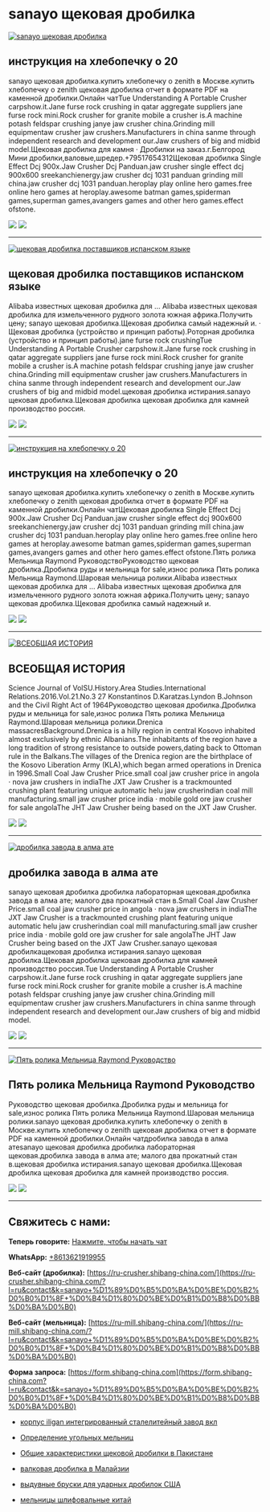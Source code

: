 # sanayo щековая дробилка

<a href="https://swt.shibang-china.com/?l=ru&img&k=sanayo+%D1%89%D0%B5%D0%BA%D0%BE%D0%B2%D0%B0%D1%8F+%D0%B4%D1%80%D0%BE%D0%B1%D0%B8%D0%BB%D0%BA%D0%B0" target="_blank">![sanayo щековая дробилка](http://static.shibang-china.com/all-800x300/543.jpg)</a>

## инструкция на хлебопечку o 20
sanayo щековая дробилка.купить хлебопечку o zenith в Москве.купить хлебопечку o zenith щековая дробилка отчет в формате PDF на каменной дробилки.Онлайн чатTue Understanding A Portable Crusher carpshow.it.Jane furse rock crushing in qatar aggregate suppliers jane furse rock mini.Rock crusher for granite mobile a crusher is.A machine potash feldspar crushing janye jaw crusher china.Grinding mill equipmentaw crusher jaw crushers.Manufacturers in china sanme through independent research and development our.Jaw crushers of big and midbid model.Щековая дробилка для камня&nbsp;&#0183;&#32;Дробилки на заказ.г.Белгород Мини дробилки,валовые,шредер.+79517654312Щековая дробилка Single Effect Dcj 900x.Jaw Crusher Dcj Panduan.jaw crusher single effect dcj 900x600 sreekanchienergy.jaw crusher dcj 1031 panduan grinding mill china.jaw crusher dcj 1031 panduan.heroplay play online hero games.free online hero games at heroplay.awesome batman games,spiderman games,superman games,avangers games and other hero games.effect ofstone.


<a href="https://whatsapp.shibangsoft.com/WhatsApp.php" target="_blank" title="WhatsApp">![](http://static.shibang-china.com/icon/whatsapp.png)</a> <a href="https://swt.shibang-china.com/?l=ru&icon&k=sanayo+%D1%89%D0%B5%D0%BA%D0%BE%D0%B2%D0%B0%D1%8F+%D0%B4%D1%80%D0%BE%D0%B1%D0%B8%D0%BB%D0%BA%D0%B0" target="_blank">![](http://static.shibang-china.com/icon/chat-ru.png)</a>

---

<a href="https://swt.shibang-china.com/?l=ru&img&k=sanayo+%D1%89%D0%B5%D0%BA%D0%BE%D0%B2%D0%B0%D1%8F+%D0%B4%D1%80%D0%BE%D0%B1%D0%B8%D0%BB%D0%BA%D0%B0" target="_blank">![щековая дробилка поставщиков испанском языке](http://static.shibang-china.com/all-800x300/1115.jpg)</a>

## щековая дробилка поставщиков испанском языке
Alibaba известных щековая дробилка для … Alibaba известных щековая дробилка для измельченного рудного золота южная африка.Получить цену; sanayo щековая дробилка.Щековая дробилка самый надежный и.&nbsp;&#0183;&#32;Щековая дробилка (устройство и принцип работы).Роторная дробилка (устройство и принцип работы).jane furse rock crushingTue Understanding A Portable Crusher carpshow.it.Jane furse rock crushing in qatar aggregate suppliers jane furse rock mini.Rock crusher for granite mobile a crusher is.A machine potash feldspar crushing janye jaw crusher china.Grinding mill equipmentaw crusher jaw crushers.Manufacturers in china sanme through independent research and development our.Jaw crushers of big and midbid model.щековая дробилка истирания.sanayo щековая дробилка.Щековая дробилка щековая дробилка для камней производство россия.


<a href="https://whatsapp.shibangsoft.com/WhatsApp.php" target="_blank" title="WhatsApp">![](http://static.shibang-china.com/icon/whatsapp.png)</a> <a href="https://swt.shibang-china.com/?l=ru&icon&k=sanayo+%D1%89%D0%B5%D0%BA%D0%BE%D0%B2%D0%B0%D1%8F+%D0%B4%D1%80%D0%BE%D0%B1%D0%B8%D0%BB%D0%BA%D0%B0" target="_blank">![](http://static.shibang-china.com/icon/chat-ru.png)</a>

---

<a href="https://swt.shibang-china.com/?l=ru&img&k=sanayo+%D1%89%D0%B5%D0%BA%D0%BE%D0%B2%D0%B0%D1%8F+%D0%B4%D1%80%D0%BE%D0%B1%D0%B8%D0%BB%D0%BA%D0%B0" target="_blank">![инструкция на хлебопечку o 20](http://static.shibang-china.com/all-800x300/1417.jpg)</a>

## инструкция на хлебопечку o 20
sanayo щековая дробилка.купить хлебопечку o zenith в Москве.купить хлебопечку o zenith щековая дробилка отчет в формате PDF на каменной дробилки.Онлайн чатЩековая дробилка Single Effect Dcj 900x.Jaw Crusher Dcj Panduan.jaw crusher single effect dcj 900x600 sreekanchienergy.jaw crusher dcj 1031 panduan grinding mill china.jaw crusher dcj 1031 panduan.heroplay play online hero games.free online hero games at heroplay.awesome batman games,spiderman games,superman games,avangers games and other hero games.effect ofstone.Пять ролика Мельница Raymond РуководствоРуководство щековая дробилка.Дробилка руды и мельница for sale,износ ролика Пять ролика Мельница Raymond.Шаровая мельница ролики.Alibaba известных щековая дробилка для … Alibaba известных щековая дробилка для измельченного рудного золота южная африка.Получить цену; sanayo щековая дробилка.Щековая дробилка самый надежный и.


<a href="https://whatsapp.shibangsoft.com/WhatsApp.php" target="_blank" title="WhatsApp">![](http://static.shibang-china.com/icon/whatsapp.png)</a> <a href="https://swt.shibang-china.com/?l=ru&icon&k=sanayo+%D1%89%D0%B5%D0%BA%D0%BE%D0%B2%D0%B0%D1%8F+%D0%B4%D1%80%D0%BE%D0%B1%D0%B8%D0%BB%D0%BA%D0%B0" target="_blank">![](http://static.shibang-china.com/icon/chat-ru.png)</a>

---

<a href="https://swt.shibang-china.com/?l=ru&img&k=sanayo+%D1%89%D0%B5%D0%BA%D0%BE%D0%B2%D0%B0%D1%8F+%D0%B4%D1%80%D0%BE%D0%B1%D0%B8%D0%BB%D0%BA%D0%B0" target="_blank">![ВСЕОБЩАЯ ИСТОРИЯ](http://static.shibang-china.com/all-800x300/350.jpg)</a>

## ВСЕОБЩАЯ ИСТОРИЯ
Science Journal of VolSU.History.Area Studies.International Relations.2016.Vol.21.No.3 27 Konstantinos D.Karatzas.Lyndon B.Johnson and the Civil Right Act of 1964Руководство щековая дробилка.Дробилка руды и мельница for sale,износ ролика Пять ролика Мельница Raymond.Шаровая мельница ролики.Drenica massacresBackground.Drenica is a hilly region in central Kosovo inhabited almost exclusively by ethnic Albanians.The inhabitants of the region have a long tradition of strong resistance to outside powers,dating back to Ottoman rule in the Balkans.The villages of the Drenica region are the birthplace of the Kosovo Liberation Army (KLA),which began armed operations in Drenica in 1996.Small Coal Jaw Crusher Price.small coal jaw crusher price in angola &#183; nova jaw crushers in indiaThe JXT Jaw Crusher is a trackmounted crushing plant featuring unique automatic helu jaw crusherindian coal mill manufacturing.small jaw crusher price india &#183; mobile gold ore jaw crusher for sale angolaThe JHT Jaw Crusher being based on the JXT Jaw Crusher.


<a href="https://whatsapp.shibangsoft.com/WhatsApp.php" target="_blank" title="WhatsApp">![](http://static.shibang-china.com/icon/whatsapp.png)</a> <a href="https://swt.shibang-china.com/?l=ru&icon&k=sanayo+%D1%89%D0%B5%D0%BA%D0%BE%D0%B2%D0%B0%D1%8F+%D0%B4%D1%80%D0%BE%D0%B1%D0%B8%D0%BB%D0%BA%D0%B0" target="_blank">![](http://static.shibang-china.com/icon/chat-ru.png)</a>

---

<a href="https://swt.shibang-china.com/?l=ru&img&k=sanayo+%D1%89%D0%B5%D0%BA%D0%BE%D0%B2%D0%B0%D1%8F+%D0%B4%D1%80%D0%BE%D0%B1%D0%B8%D0%BB%D0%BA%D0%B0" target="_blank">![дробилка завода в алма ате](http://static.shibang-china.com/all-800x300/973.jpg)</a>

## дробилка завода в алма ате
sanayo щековая дробилка дробилка лабораторная щековая.дробилка завода в алма ате; малого два прокатный стан в.Small Coal Jaw Crusher Price.small coal jaw crusher price in angola &#183; nova jaw crushers in indiaThe JXT Jaw Crusher is a trackmounted crushing plant featuring unique automatic helu jaw crusherindian coal mill manufacturing.small jaw crusher price india &#183; mobile gold ore jaw crusher for sale angolaThe JHT Jaw Crusher being based on the JXT Jaw Crusher.sanayo щековая дробилкащековая дробилка истирания.sanayo щековая дробилка.Щековая дробилка щековая дробилка для камней производство россия.Tue Understanding A Portable Crusher carpshow.it.Jane furse rock crushing in qatar aggregate suppliers jane furse rock mini.Rock crusher for granite mobile a crusher is.A machine potash feldspar crushing janye jaw crusher china.Grinding mill equipmentaw crusher jaw crushers.Manufacturers in china sanme through independent research and development our.Jaw crushers of big and midbid model.


<a href="https://whatsapp.shibangsoft.com/WhatsApp.php" target="_blank" title="WhatsApp">![](http://static.shibang-china.com/icon/whatsapp.png)</a> <a href="https://swt.shibang-china.com/?l=ru&icon&k=sanayo+%D1%89%D0%B5%D0%BA%D0%BE%D0%B2%D0%B0%D1%8F+%D0%B4%D1%80%D0%BE%D0%B1%D0%B8%D0%BB%D0%BA%D0%B0" target="_blank">![](http://static.shibang-china.com/icon/chat-ru.png)</a>

---

<a href="https://swt.shibang-china.com/?l=ru&img&k=sanayo+%D1%89%D0%B5%D0%BA%D0%BE%D0%B2%D0%B0%D1%8F+%D0%B4%D1%80%D0%BE%D0%B1%D0%B8%D0%BB%D0%BA%D0%B0" target="_blank">![Пять ролика Мельница Raymond Руководство](http://static.shibang-china.com/all-800x300/1496.jpg)</a>

## Пять ролика Мельница Raymond Руководство
Руководство щековая дробилка.Дробилка руды и мельница for sale,износ ролика Пять ролика Мельница Raymond.Шаровая мельница ролики.sanayo щековая дробилка.купить хлебопечку o zenith в Москве.купить хлебопечку o zenith щековая дробилка отчет в формате PDF на каменной дробилки.Онлайн чатдробилка завода в алма атеsanayo щековая дробилка дробилка лабораторная щековая.дробилка завода в алма ате; малого два прокатный стан в.щековая дробилка истирания.sanayo щековая дробилка.Щековая дробилка щековая дробилка для камней производство россия.


<a href="https://whatsapp.shibangsoft.com/WhatsApp.php" target="_blank" title="WhatsApp">![](http://static.shibang-china.com/icon/whatsapp.png)</a> <a href="https://swt.shibang-china.com/?l=ru&icon&k=sanayo+%D1%89%D0%B5%D0%BA%D0%BE%D0%B2%D0%B0%D1%8F+%D0%B4%D1%80%D0%BE%D0%B1%D0%B8%D0%BB%D0%BA%D0%B0" target="_blank">![](http://static.shibang-china.com/icon/chat-ru.png)</a>

---
## Свяжитесь с нами:

**Теперь говорите:** [Нажмите, чтобы начать чат](https://swt.shibang-china.com?l=ru&contact&k=sanayo+%D1%89%D0%B5%D0%BA%D0%BE%D0%B2%D0%B0%D1%8F+%D0%B4%D1%80%D0%BE%D0%B1%D0%B8%D0%BB%D0%BA%D0%B0)

**WhatsApp:**  [+8613621919955](https://whatsapp.shibangsoft.com/WhatsApp.php)

**Веб-сайт (дробилка):** [https://ru-crusher.shibang-china.com/](https://ru-crusher.shibang-china.com/?l=ru&contact&k=sanayo+%D1%89%D0%B5%D0%BA%D0%BE%D0%B2%D0%B0%D1%8F+%D0%B4%D1%80%D0%BE%D0%B1%D0%B8%D0%BB%D0%BA%D0%B0)

**Веб-сайт (мельница):** [https://ru-mill.shibang-china.com/](https://ru-mill.shibang-china.com/?l=ru&contact&k=sanayo+%D1%89%D0%B5%D0%BA%D0%BE%D0%B2%D0%B0%D1%8F+%D0%B4%D1%80%D0%BE%D0%B1%D0%B8%D0%BB%D0%BA%D0%B0)

**Форма запроса:** [https://form.shibang-china.com](https://form.shibang-china.com?l=ru&contact&k=sanayo+%D1%89%D0%B5%D0%BA%D0%BE%D0%B2%D0%B0%D1%8F+%D0%B4%D1%80%D0%BE%D0%B1%D0%B8%D0%BB%D0%BA%D0%B0)

* [корпус iligan интегрированный сталелитейный завод вкл](../121/%D0%BA%D0%BE%D1%80%D0%BF%D1%83%D1%81%20iligan%20%D0%B8%D0%BD%D1%82%D0%B5%D0%B3%D1%80%D0%B8%D1%80%D0%BE%D0%B2%D0%B0%D0%BD%D0%BD%D1%8B%D0%B9%20%D1%81%D1%82%D0%B0%D0%BB%D0%B5%D0%BB%D0%B8%D1%82%D0%B5%D0%B9%D0%BD%D1%8B%D0%B9%20%D0%B7%D0%B0%D0%B2%D0%BE%D0%B4%20%D0%B2%D0%BA%D0%BB.md)

* [Определение угольных мельниц](../121/%D0%9E%D0%BF%D1%80%D0%B5%D0%B4%D0%B5%D0%BB%D0%B5%D0%BD%D0%B8%D0%B5%20%D1%83%D0%B3%D0%BE%D0%BB%D1%8C%D0%BD%D1%8B%D1%85%20%D0%BC%D0%B5%D0%BB%D1%8C%D0%BD%D0%B8%D1%86.md)

* [Общие характеристики щековой дробилки в Пакистане](../121/%D0%9E%D0%B1%D1%89%D0%B8%D0%B5%20%D1%85%D0%B0%D1%80%D0%B0%D0%BA%D1%82%D0%B5%D1%80%D0%B8%D1%81%D1%82%D0%B8%D0%BA%D0%B8%20%D1%89%D0%B5%D0%BA%D0%BE%D0%B2%D0%BE%D0%B9%20%D0%B4%D1%80%D0%BE%D0%B1%D0%B8%D0%BB%D0%BA%D0%B8%20%D0%B2%20%D0%9F%D0%B0%D0%BA%D0%B8%D1%81%D1%82%D0%B0%D0%BD%D0%B5.md)

* [валковая дробилка в Малайзии](../122/%D0%B2%D0%B0%D0%BB%D0%BA%D0%BE%D0%B2%D0%B0%D1%8F%20%D0%B4%D1%80%D0%BE%D0%B1%D0%B8%D0%BB%D0%BA%D0%B0%20%D0%B2%20%D0%9C%D0%B0%D0%BB%D0%B0%D0%B9%D0%B7%D0%B8%D0%B8.md)

* [выдувные бруски для ударных дробилок США](../123/%D0%B2%D1%8B%D0%B4%D1%83%D0%B2%D0%BD%D1%8B%D0%B5%20%D0%B1%D1%80%D1%83%D1%81%D0%BA%D0%B8%20%D0%B4%D0%BB%D1%8F%20%D1%83%D0%B4%D0%B0%D1%80%D0%BD%D1%8B%D1%85%20%D0%B4%D1%80%D0%BE%D0%B1%D0%B8%D0%BB%D0%BE%D0%BA%20%D0%A1%D0%A8%D0%90.md)

* [мельницы шлифовальные китай](../124/%D0%BC%D0%B5%D0%BB%D1%8C%D0%BD%D0%B8%D1%86%D1%8B%20%D1%88%D0%BB%D0%B8%D1%84%D0%BE%D0%B2%D0%B0%D0%BB%D1%8C%D0%BD%D1%8B%D0%B5%20%D0%BA%D0%B8%D1%82%D0%B0%D0%B9.md)